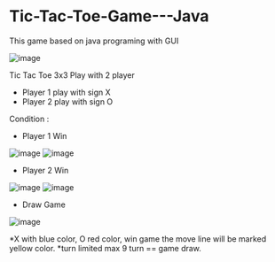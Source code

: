 # Tic-Tac-Toe-Game---Java
This game based on java programing with GUI

![image](https://user-images.githubusercontent.com/66807281/109411964-fa590680-79d7-11eb-8eaf-b9429850ec21.png)

Tic Tac Toe 3x3
Play with 2 player
- Player 1 play with sign X
- Player 2 play with sign O

Condition :
- Player 1 Win

![image](https://user-images.githubusercontent.com/66807281/109412056-72273100-79d8-11eb-9d6f-e165dad111b9.png)
![image](https://user-images.githubusercontent.com/66807281/109412059-76534e80-79d8-11eb-99cd-59229de4c32c.png)

- Player 2 Win

![image](https://user-images.githubusercontent.com/66807281/109412112-b4e90900-79d8-11eb-9bfb-547d0f5913b0.png)
![image](https://user-images.githubusercontent.com/66807281/109412114-b6b2cc80-79d8-11eb-9453-46e4cd5501bf.png)

- Draw Game

![image](https://user-images.githubusercontent.com/66807281/109412132-d813b880-79d8-11eb-982c-cfc9f19f2076.png)

*X with blue color, O red color, win game the move line will be marked yellow color.
*turn limited max 9 turn == game draw.

